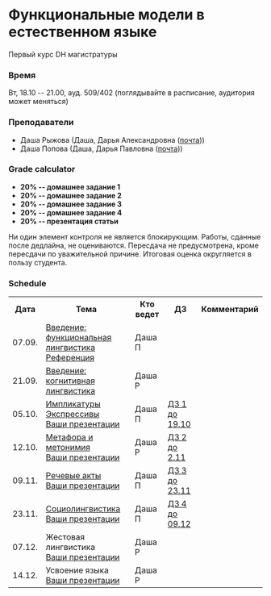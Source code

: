 # Функциональные модели в естественном языке

Первый курс DH магистратуры 

### Время 

Вт, 18.10 -- 21.00, ауд. 509/402 (поглядывайте в расписание, аудитория может меняться)

### Преподаватели
* Даша Рыжова (Даша, Дарья Александровна ([почта](mailto:daria.ryzhova@mail.ru)))
* Даша Попова (Даша, Дарья Павловна ([почта](mailto:daschapopowa@gmail.com)))

### Grade calculator
* **20% -- домашнее задание 1** 
* **20% -- домашнее задание 2** 
* **20% -- домашнее задание 3** 
* **20% -- домашнее задание 4**
* **20% -- презентация статьи** 

Ни один элемент контроля не является блокирующим. Работы, сданные после дедлайна, не оцениваются. Пересдача не предусмотрена, кроме пересдачи по уважительной причине. Итоговая оценка округляется в пользу студента. 

### Schedule
<table>
  <tr>
    <th>Дата</th>
    <th>Тема</th>
    <th>Кто ведет</th>
    <th>ДЗ</th>
    <th>Комментарий</th>
  </tr>
   <tr>
    <td>07.09.</td>
    <td><a href="https://github.com/dashapopova/FunctionalModelsDH2021/blob/main/07.09/%D0%A4%D0%9C_%D0%92%D0%B2%D0%B5%D0%B4%D0%B5%D0%BD%D0%B8%D0%B5.pptx.pdf">Введение: функциональная лингвистика</a><br>
    <a href="https://github.com/dashapopova/FunctionalModelsDH2021/blob/main/07.09/%D0%A0%D0%B5%D1%84%D0%B5%D1%80%D0%B5%D0%BD%D1%86%D0%B8%D1%8F.pdf">Референция</a></td>
    <td>Даша П</td>
    <td></td>
    <td>
    </td>
  </tr>
  <tr>
    <td>21.09.</td>
    <td><a href="https://github.com/dashapopova/FunctionalModelsDH2021/blob/main/21.09/Introduction%20to%20CL.pptx">Введение: когнитивная лингвистика</a>
    </td>
    <td>Даша Р</td>
    <td></td>
    <td>
    </td>
  </tr>
    <td>05.10.</td>
    <td><a href="https://github.com/dashapopova/FunctionalModelsDH2021/blob/main/05.10/FMEntPresImpl.pdf">Импликатуры</a><br><a href="https://github.com/dashapopova/FunctionalModelsDH2021/blob/main/05.10/FMExpressives.pdf">Экспрессивы</a><br>
       <a href="https://docs.google.com/spreadsheets/d/1Y-RXTSH50n8vCuW4oG9taWSzvFChVjPAsghbWMt9cLQ/edit?usp=sharing">Ваши презентации</a>
    <td>Даша П</td>
    <td><a href="https://github.com/dashapopova/FunctionalModelsDH2021/blob/main/HWs/HW1.md">ДЗ 1 до 19.10</a></td>
    <td></td>
   </tr>
    <tr>
    <td>12.10.</td>
    <td><a href="https://github.com/dashapopova/FunctionalModelsDH2021/blob/main/12.10/metaphor%20and%20metonymy.pptx">Метафора и метонимия</a><br>
       <a href="https://docs.google.com/spreadsheets/d/1Y-RXTSH50n8vCuW4oG9taWSzvFChVjPAsghbWMt9cLQ/edit?usp=sharing">Ваши презентации</a></td>
    <td>Даша Р</td>
    <td><a href="https://github.com/dashapopova/FunctionalModelsDH2021/blob/main/HWs/HW2.md">ДЗ 2 до 2.11</a></td>
    <td>
  </td>
  </tr>
    <tr>
    <td>09.11.</td>
    <td><a href="https://github.com/dashapopova/FunctionalModelsDH2021/blob/main/9.11/%D0%A4%D0%9C_%D0%A0%D0%B5%D1%87%D0%B5%D0%B2%D1%8B%D0%B5%D0%90%D0%BA%D1%82%D1%8B.pptx">Речевые акты</a><br>
       <a href="https://docs.google.com/spreadsheets/d/1Y-RXTSH50n8vCuW4oG9taWSzvFChVjPAsghbWMt9cLQ/edit?usp=sharing">Ваши презентации</a>
  </td>
    <td>Даша П</td>
    <td><a href="https://github.com/dashapopova/FunctionalModelsDH2021/blob/main/HWs/HW3/HW3.md">ДЗ 3 до 23.11</a></td>
    <td></td>
  </tr>
    <tr>
    <td>23.11.</td>
    <td>
   <a href="https://github.com/dashapopova/FunctionalModelsDH2021/tree/main/23.11">Социолингвистика</a><br>
       <a href="https://docs.google.com/spreadsheets/d/1Y-RXTSH50n8vCuW4oG9taWSzvFChVjPAsghbWMt9cLQ/edit?usp=sharing">Ваши презентации</a>
  </td>
    <td>Даша П</td>
  <td><a href="https://github.com/dashapopova/FunctionalModelsDH2021/blob/main/HWs/HW4.md">ДЗ 4 до 09.12</a></td>
    <td></td>
  </tr>
    <tr>
    <td>07.12.</td>
    <td>Жестовая лингвистика<br>
       <a href="https://docs.google.com/spreadsheets/d/1Y-RXTSH50n8vCuW4oG9taWSzvFChVjPAsghbWMt9cLQ/edit?usp=sharing">Ваши презентации</a>
  </td>
    <td>Даша Р</td>
    <td></td>
    <td></td>
  </tr>
  </tr>
    <tr>
    <td>14.12.</td>
    <td>Усвоение языка<br>
       <a href="https://docs.google.com/spreadsheets/d/1Y-RXTSH50n8vCuW4oG9taWSzvFChVjPAsghbWMt9cLQ/edit?usp=sharing">Ваши презентации</a></td>
    <td>Даша Р</td>
    <td></td>
    <td></td>
  </tr>
</table>
